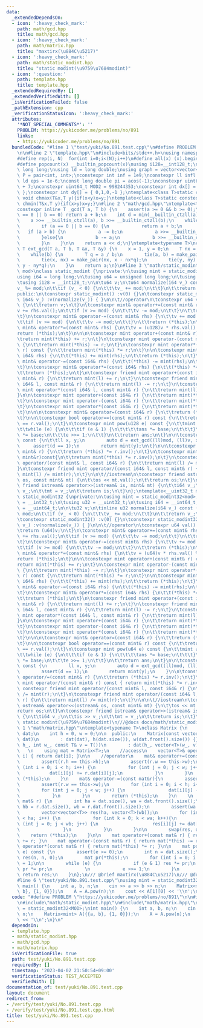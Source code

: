 ```yaml
---
data:
  _extendedDependsOn:
  - icon: ':heavy_check_mark:'
    path: math/gcd.hpp
    title: math/gcd.hpp
  - icon: ':heavy_check_mark:'
    path: math/matrix.hpp
    title: "maxtirx(\u884C\u5217)"
  - icon: ':heavy_check_mark:'
    path: math/static_modint.hpp
    title: "static modint(\u9759\u7684modint)"
  - icon: ':question:'
    path: template.hpp
    title: template.hpp
  _extendedRequiredBy: []
  _extendedVerifiedWith: []
  _isVerificationFailed: false
  _pathExtension: cpp
  _verificationStatusIcon: ':heavy_check_mark:'
  attributes:
    '*NOT_SPECIAL_COMMENTS*': ''
    PROBLEM: https://yukicoder.me/problems/no/891
    links:
    - https://yukicoder.me/problems/no/891
  bundledCode: "#line 1 \"test/yuki/No.891.test.cpp\"\n#define PROBLEM \"https://yukicoder.me/problems/no/891\"\
    \n\n#line 2 \"template.hpp\"\n#include<bits/stdc++.h>\nusing namespace std;\n\
    #define rep(i, N)  for(int i=0;i<(N);i++)\n#define all(x) (x).begin(),(x).end()\n\
    #define popcount(x) __builtin_popcount(x)\nusing i128=__int128_t;\nusing ll =\
    \ long long;\nusing ld = long double;\nusing graph = vector<vector<int>>;\nusing\
    \ P = pair<int, int>;\nconstexpr int inf = 1e9;\nconstexpr ll infl = 1e18;\nconstexpr\
    \ ld eps = 1e-6;\nconst long double pi = acos(-1);\nconstexpr uint64_t MOD = 1e9\
    \ + 7;\nconstexpr uint64_t MOD2 = 998244353;\nconstexpr int dx[] = { 1,0,-1,0\
    \ };\nconstexpr int dy[] = { 0,1,0,-1 };\ntemplate<class T>static constexpr inline\
    \ void chmax(T&x,T y){if(x<y)x=y;}\ntemplate<class T>static constexpr inline void\
    \ chmin(T&x,T y){if(x>y)x=y;}\n#line 2 \"math/gcd.hpp\"\ntemplate<typename T>\n\
    constexpr inline T _gcd(T a, T b) {\n    assert(a >= 0 && b >= 0);\n    if (a\
    \ == 0 || b == 0) return a + b;\n    int d = min(__builtin_ctzll(a), __builtin_ctzll(b));\n\
    \    a >>= __builtin_ctzll(a), b >>= __builtin_ctzll(b);\n    while (a != b) {\n\
    \        if (a == 0 || b == 0) {\n            return a + b;\n        }\n     \
    \   if (a > b) {\n            a -= b;\n            a >>= __builtin_ctzll(a);\n\
    \        }else{\n            b -= a;\n            b >>= __builtin_ctzll(b);\n\
    \        }\n    }\n\n    return a << d;\n}\ntemplate<typename T>\nconstexpr inline\
    \ T ext_gcd(T a, T b, T &x, T &y) {\n    x = 1, y = 0;\n    T nx = 0, ny = 1;\n\
    \    while(b) {\n        T q = a / b;\n        tie(a, b) = make_pair(b, a % b);\n\
    \        tie(x, nx) = make_pair(nx, x - nx*q);\n        tie(y, ny) = make_pair(ny,\
    \ y - ny*q);\n    }\n    return a;\n}\n#line 3 \"math/static_modint.hpp\"\ntemplate<__uint64_t\
    \ mod>\nclass static_modint {\nprivate:\n\tusing mint = static_modint<mod>;\n\t\
    using i64 = long long;\n\tusing u64 = unsigned long long;\n\tusing u128 = __uint128_t;\n\
    \tusing i128 = __int128_t;\n\n\tu64 v;\n\tu64 normalize(i64 v_) const {\n\t\t\
    v_ %= mod;\n\t\tif (v_ < 0) {\n\t\t\tv_ += mod;\n\t\t}\n\t\treturn v_;\n\t}\n\
    public:\n\tconstexpr static_modint() :v(0) {}\n\tconstexpr static_modint(const\
    \ i64& v_) :v(normalize(v_)) { }\n\n\t//operator\n\tconstexpr u64 val() const\
    \ {\n\t\treturn v;\n\t}\n\tconstexpr mint& operator+=(const mint& rhs) {\n\t\t\
    v += rhs.val();\n\t\tif (v >= mod) {\n\t\t\tv -= mod;\n\t\t}\n\t\treturn (*this);\n\
    \t}\n\tconstexpr mint& operator-=(const mint& rhs) {\n\t\tv += mod - rhs.val();\n\
    \t\tif (v >= mod) {\n\t\t\tv -= mod;\n\t\t}\n\t\treturn (*this);\n\t}\n\tconstexpr\
    \ mint& operator*=(const mint& rhs) {\n\t\tv = (u128)v * rhs.val() % mod;\n\t\t\
    return (*this);\n\t}\n\n\n\tconstexpr mint operator+(const mint& r) const {\n\t\
    \treturn mint(*this) += r;\n\t}\n\tconstexpr mint operator-(const mint& r) const\
    \ {\n\t\treturn mint(*this) -= r;\n\t}\n\tconstexpr mint operator*(const mint&\
    \ r) const {\n\t\treturn mint(*this) *= r;\n\t}\n\n\tconstexpr mint& operator+=(const\
    \ i64& rhs) {\n\t\t(*this) += mint(rhs);\n\t\treturn (*this);\n\t}\n\tconstexpr\
    \ mint& operator-=(const i64& rhs) {\n\t\t(*this) -= mint(rhs);\n\t\treturn (*this);\n\
    \t}\n\tconstexpr mint& operator*=(const i64& rhs) {\n\t\t(*this) *= mint(rhs);\n\
    \t\treturn (*this);\n\t}\n\tconstexpr friend mint operator+(const i64& l, const\
    \ mint& r) {\n\t\treturn mint(l) += r;\n\t}\n\tconstexpr friend mint operator-(const\
    \ i64& l, const mint& r) {\n\t\treturn mint(l) -= r;\n\t}\n\tconstexpr friend\
    \ mint operator*(const i64& l, const mint& r) {\n\t\treturn mint(l) *= r;\n\t\
    }\n\n\tconstexpr mint operator+(const i64& r) {\n\t\treturn mint(*this) += r;\n\
    \t}\n\tconstexpr mint operator-(const i64& r) {\n\t\treturn mint(*this) -= r;\n\
    \t}\n\tconstexpr mint operator*(const i64& r) {\n\t\treturn mint(*this) *= r;\n\
    \t}\n\n\n\tconstexpr mint& operator=(const i64& r) {\n\t\treturn (*this) = mint(r);\n\
    \t}\n\n\tconstexpr bool operator==(const mint& r) const {\n\t\treturn (*this).val()\
    \ == r.val();\n\t}\n\tconstexpr mint pow(u128 e) const {\n\t\tmint ans(1), base(*this);\n\
    \t\twhile (e) {\n\t\t\tif (e & 1) {\n\t\t\t\tans *= base;\n\t\t\t}\n\t\t\tbase\
    \ *= base;\n\t\t\te >>= 1;\n\t\t}\n\t\treturn ans;\n\t}\n\n\tconstexpr mint inv()\
    \ const {\n\t\tll x, y;\n        auto d = ext_gcd((ll)mod, (ll)v, x, y);\n   \
    \     assert(d == 1);\n        return mint(y);\n\t}\n\n\tconstexpr mint& operator/=(const\
    \ mint& r) {\n\t\treturn (*this) *= r.inv();\n\t}\n\tconstexpr mint inv(const\
    \ mint&r)const{\n\t\treturn mint(*this) *= r.inv();\n\t}\n\tconstexpr friend mint\
    \ operator/(const mint& l, const i64& r) {\n\t\treturn mint(l) /= mint(r);\n\t\
    }\n\tconstexpr friend mint operator/(const i64& l, const mint& r) {\n\t\treturn\
    \ mint(l) /= mint(r);\n\t}\n\n\t//iostream\n\tconstexpr friend ostream& operator<<(ostream&\
    \ os, const mint& mt) {\n\t\tos << mt.val();\n\t\treturn os;\n\t}\n\tconstexpr\
    \ friend istream& operator>>(istream& is, mint& mt) {\n\t\ti64 v_;\n\t\tis >>\
    \ v_;\n\t\tmt = v_;\n\t\treturn is;\n\t}\n};\ntemplate<__uint32_t mod>\nclass\
    \ static_modint32 {\nprivate:\n\tusing mint = static_modint32<mod>;\n\tusing i32\
    \ = __int32_t;\n\tusing u32 = __uint32_t;\n\tusing i64 = __int64_t;\n\tusing u64\
    \ = __uint64_t;\n\n\tu32 v;\n\tinline u32 normalize(i64 v_) const {\n\t\tv_ %=\
    \ mod;\n\t\tif (v_ < 0) {\n\t\t\tv_ += mod;\n\t\t}\n\t\treturn v_;\n\t}\npublic:\n\
    \tconstexpr static_modint32() :v(0) {}\n\tconstexpr static_modint32(const i64&\
    \ v_) :v(normalize(v_)) { }\n\n\t//operator\n\tconstexpr u64 val() const {\n\t\
    \treturn (u64)v;\n\t}\n\tconstexpr mint& operator+=(const mint& rhs) {\n\t\tv\
    \ += rhs.val();\n\t\tif (v >= mod) {\n\t\t\tv -= mod;\n\t\t}\n\t\treturn (*this);\n\
    \t}\n\tconstexpr mint& operator-=(const mint& rhs) {\n\t\tv += mod - rhs.val();\n\
    \t\tif (v >= mod) {\n\t\t\tv -= mod;\n\t\t}\n\t\treturn (*this);\n\t}\n\tconstexpr\
    \ mint& operator*=(const mint& rhs) {\n\t\tv = (u64)v * rhs.val() % mod;\n\t\t\
    return (*this);\n\t}\n\n\tconstexpr mint operator+(const mint& r) const {\n\t\t\
    return mint(*this) += r;\n\t}\n\tconstexpr mint operator-(const mint& r) const\
    \ {\n\t\treturn mint(*this) -= r;\n\t}\n\tconstexpr mint operator*(const mint&\
    \ r) const {\n\t\treturn mint(*this) *= r;\n\t}\n\n\tconstexpr mint& operator+=(const\
    \ i64& rhs) {\n\t\t(*this) += mint(rhs);\n\t\treturn (*this);\n\t}\n\tconstexpr\
    \ mint& operator-=(const i64& rhs) {\n\t\t(*this) -= mint(rhs);\n\t\treturn (*this);\n\
    \t}\n\tconstexpr mint& operator*=(const i64& rhs) {\n\t\t(*this) *= mint(rhs);\n\
    \t\treturn (*this);\n\t}\n\tconstexpr friend mint operator+(const i64& l, const\
    \ mint& r) {\n\t\treturn mint(l) += r;\n\t}\n\tconstexpr friend mint operator-(const\
    \ i64& l, const mint& r) {\n\t\treturn mint(l) -= r;\n\t}\n\tconstexpr friend\
    \ mint operator*(const i64& l, const mint& r) {\n\t\treturn mint(l) *= r;\n\t\
    }\n\n\tconstexpr mint operator+(const i64& r) {\n\t\treturn mint(*this) += r;\n\
    \t}\n\tconstexpr mint operator-(const i64& r) {\n\t\treturn mint(*this) -= r;\n\
    \t}\n\tconstexpr mint operator*(const i64& r) {\n\t\treturn mint(*this) *= r;\n\
    \t}\n\n\n\tconstexpr mint& operator=(const i64& r) {\n\t\treturn (*this) = mint(r);\n\
    \t}\n\n\tconstexpr bool operator==(const mint& r) const {\n\t\treturn (*this).val()\
    \ == r.val();\n\t}\n\tconstexpr mint pow(u64 e) const {\n\t\tmint ans(1), base(*this);\n\
    \t\twhile (e) {\n\t\t\tif (e & 1) {\n\t\t\t\tans *= base;\n\t\t\t}\n\t\t\tbase\
    \ *= base;\n\t\t\te >>= 1;\n\t\t}\n\t\treturn ans;\n\t}\n\n\tconstexpr mint inv()\
    \ const {\n        ll x, y;\n        auto d = ext_gcd((ll)mod, (ll)v, x, y);\n\
    \        assert(d == 1);\n        return mint(y);\n    }\n\n\tconstexpr mint&\
    \ operator/=(const mint& r) {\n\t\treturn (*this) *= r.inv();\n\t}\n    constexpr\
    \ mint operator/(const mint& r) const { return mint(*this) *= r.inv(); }\n   \
    \ constexpr friend mint operator/(const mint& l, const i64& r) {\n\t\treturn mint(l)\
    \ /= mint(r);\n\t}\n\tconstexpr friend mint operator/(const i64& l, const mint&\
    \ r) {\n\t\treturn mint(l) /= mint(r);\n\t}\n\n\n\t//iostream\n\tconstexpr friend\
    \ ostream& operator<<(ostream& os, const mint& mt) {\n\t\tos << mt.val();\n\t\t\
    return os;\n\t}\n\tconstexpr friend istream& operator>>(istream& is, mint& mt)\
    \ {\n\t\ti64 v_;\n\t\tis >> v_;\n\t\tmt = v_;\n\t\treturn is;\n\t}\n\n};\n///@brief\
    \ static modint(\u9759\u7684modint)\n///@docs docs/math/static_modint.md\n#line\
    \ 1 \"math/matrix.hpp\"\ntemplate<typename T>\nclass Matrix {\n    vector<vector<T>>\
    \ dat;\n    int h = 0, w = 0;\n\n  public:\n    Matrix(const vector<vector<T>>&\
    \ dat)\n        : dat(dat), h(dat.size()), w(dat.front().size()) {}\n\n    Matrix(int\
    \ h_, int w_, const T& v = T())\n        : dat(h_, vector<T>(w_, v)){}\n     \
    \   \n    using mat = Matrix<T>;\n    //access\n    vector<T>& operator[](int\
    \ i) { return dat[i]; }\n\n    //operator\n    mat& operator+=(const mat& r) {\n\
    \        assert(r.h == this->h);\n        assert(r.w == this->w);\n        for\
    \ (int i = 0; i < h; i++) {\n            for (int j = 0; j < w; j++) {\n     \
    \           dat[i][j] += r.dat[i][j];\n            }\n        }\n        return\
    \ (*this);\n    }\n    mat& operator-=(const mat&r){\n        assert(r.h == this->h);\n\
    \        assert(r.w == this->w);\n        for (int i = 0; i < h; i++) {\n    \
    \        for (int j = 0; j < w; j++) {\n                dat[i][j] -= r.dat[i][j];\n\
    \            }\n        }\n        return (*this);\n    }\n    \n    mat& operator*=(const\
    \ mat& r) {\n        int ha = dat.size(), wa = dat.front().size();\n        int\
    \ hb = r.dat.size(), wb = r.dat.front().size();\n        assert(wa == hb);\n\n\
    \        vector<vector<T>> res(ha, vector<T>(wb));\n        for (int i = 0; i\
    \ < ha; i++) {\n            for (int k = 0; k < wa; k++){\n                for\
    \ (int j = 0; j < wb; j++) {\n                    res[i][j] += dat[i][k] * r.dat[k][j];\n\
    \                }\n            }\n        }\n\n        swap(res, dat);\n    \
    \    return (*this);\n    }\n\n    mat operator+(const mat& r) { return mat(*this)\
    \ += r; }\n    mat operator-(const mat& r) { return mat(*this) -= r; }\n    mat\
    \ operator*(const mat& r) { return mat(*this) *= r; }\n\n    mat pow(__int64_t\
    \ e) const {\n        assert(e >= 0);\n        int n = dat.size();\n        mat\
    \ res(n, n, 0);\n        mat pr(*this);\n        for (int i = 0; i < n; i++) res[i][i]\
    \ = 1;\n\n        while (e) {\n            if (e & 1) res *= pr;\n           \
    \ pr *= pr;\n            \n            e >>= 1;\n        }\n        \n       \
    \ return res;\n    }\n};\n/// @brief maxtirx(\u884C\u5217)\n/// @docs docs/math/matrix.md\n\
    #line 6 \"test/yuki/No.891.test.cpp\"\nusing mint = static_modint32<MOD>;\nint\
    \ main() {\n    int a, b, n;\n    cin >> a >> b >> n;\n    Matrix<mint> A({{a,\
    \ b}, {1, 0}});\n    A = A.pow(n);\n    cout << A[1][0] << '\\n';\n}\n"
  code: "#define PROBLEM \"https://yukicoder.me/problems/no/891\"\n\n#include\"template.hpp\"\
    \n#include\"math/static_modint.hpp\"\n#include\"math/matrix.hpp\"\nusing mint\
    \ = static_modint32<MOD>;\nint main() {\n    int a, b, n;\n    cin >> a >> b >>\
    \ n;\n    Matrix<mint> A({{a, b}, {1, 0}});\n    A = A.pow(n);\n    cout << A[1][0]\
    \ << '\\n';\n}\n"
  dependsOn:
  - template.hpp
  - math/static_modint.hpp
  - math/gcd.hpp
  - math/matrix.hpp
  isVerificationFile: true
  path: test/yuki/No.891.test.cpp
  requiredBy: []
  timestamp: '2023-04-02 21:50:54+09:00'
  verificationStatus: TEST_ACCEPTED
  verifiedWith: []
documentation_of: test/yuki/No.891.test.cpp
layout: document
redirect_from:
- /verify/test/yuki/No.891.test.cpp
- /verify/test/yuki/No.891.test.cpp.html
title: test/yuki/No.891.test.cpp
---
```

